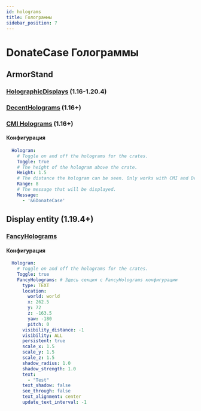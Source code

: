 ```yaml
---
id: holograms
title: Голограммы
sidebar_position: 7
---
```


# DonateCase Голограммы

## ArmorStand
### [HolographicDisplays](https://dev.bukkit.org/projects/holographic-displays) (1.16-1.20.4)
### [DecentHolograms](https://www.spigotmc.org/resources/decentholograms-1-8-1-21-1-papi-support-no-dependencies.96927/) (1.16+)
### [CMI Holograms](https://www.zrips.net/cmi/holograms/) (1.16+)
#### Конфигурация
```yaml
  Hologram:
    # Toggle on and off the holograms for the crates.
    Toggle: true
    # The height of the hologram above the crate.
    Height: 1.5
    # The distance the hologram can be seen. Only works with CMI and DecentHolograms
    Range: 8
    # The message that will be displayed.
    Message:
      - '&6DonateCase'
```
## Display entity (1.19.4+)
### [FancyHolograms](https://hangar.papermc.io/Oliver/FancyHolograms)
#### Конфигурация
```yaml
  Hologram:
    # Toggle on and off the holograms for the crates.
    Toggle: true
    FancyHolograms: # Здесь секция с FancyHolograms конфигурации
      type: TEXT
      location:
        world: world
        x: 262.5
        y: 72
        z: -163.5
        yaw: -180
        pitch: 0
      visibility_distance: -1
      visibility: ALL
      persistent: true
      scale_x: 1.5
      scale_y: 1.5
      scale_z: 1.5
      shadow_radius: 1.0
      shadow_strength: 1.0
      text:
        - "Test"
      text_shadow: false
      see_through: false
      text_alignment: center
      update_text_interval: -1
```